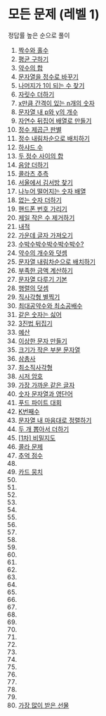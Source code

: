 # 모든 문제 (레벨 1)

정답률 높은 순으로 풀이

1. <a href="https://school.programmers.co.kr/learn/courses/30/lessons/12937">짝수와 홀수</a>
2. <a href="https://school.programmers.co.kr/learn/courses/30/lessons/12944">평균 구하기</a>
3. <a href="https://school.programmers.co.kr/learn/courses/30/lessons/12928">약수의 합</a>
4. <a href="https://school.programmers.co.kr/learn/courses/30/lessons/12925">문자열을 정수로 바꾸기</a>
5. <a href="https://school.programmers.co.kr/learn/courses/30/lessons/87389">나머지가 1이 되는 수 찾기</a>
6. <a href="https://school.programmers.co.kr/learn/courses/30/lessons/12931">자릿수 더하기</a>
7. <a href="https://school.programmers.co.kr/learn/courses/30/lessons/12954">x만큼 간격이 있는 n개의 숫자</a>
8. <a href="https://school.programmers.co.kr/learn/courses/30/lessons/12916">문자열 내 p와 y의 개수</a>
9. <a href="https://school.programmers.co.kr/learn/courses/30/lessons/12932">자연수 뒤집어 배열로 만들기</a>
10. <a href="https://school.programmers.co.kr/learn/courses/30/lessons/12934">정수 제곱근 판별</a>
11. <a href="https://school.programmers.co.kr/learn/courses/30/lessons/12933">정수 내림차순으로 배치하기</a>
12. <a href="https://school.programmers.co.kr/learn/courses/30/lessons/12947">하샤드 수</a>
13. <a href="https://school.programmers.co.kr/learn/courses/30/lessons/12912">두 정수 사이의 합</a>
14. <a href="https://school.programmers.co.kr/learn/courses/30/lessons/76501">음양 더하기</a>
15. <a href="https://school.programmers.co.kr/learn/courses/30/lessons/12943">콜라츠 추측</a>
16. <a href="https://school.programmers.co.kr/learn/courses/30/lessons/12919">서울에서 김서방 찾기</a>
17. <a href="https://school.programmers.co.kr/learn/courses/30/lessons/12910">나누어 떨어지는 숫자 배열</a>
18. <a href="https://school.programmers.co.kr/learn/courses/30/lessons/86051">없는 숫자 더하기</a>
19. <a href="https://school.programmers.co.kr/learn/courses/30/lessons/12948">핸드폰 번호 가리기</a>
20. <a href="https://school.programmers.co.kr/learn/courses/30/lessons/12935">제일 작은 수 제거하기</a>
21. <a href="https://school.programmers.co.kr/learn/courses/30/lessons/70128">내적</a>
22. <a href="https://school.programmers.co.kr/learn/courses/30/lessons/12903">가운데 글자 가져오기</a>
23. <a href="https://school.programmers.co.kr/learn/courses/30/lessons/12922">수박수박수박수박수박수?</a>
24. <a href="https://school.programmers.co.kr/learn/courses/30/lessons/77884">약수의 개수와 덧셈</a>
25. <a href="https://school.programmers.co.kr/learn/courses/30/lessons/12917">문자열 내림차순으로 배치하기</a>
26. <a href="https://school.programmers.co.kr/learn/courses/30/lessons/82612">부족한 금액 계산하기</a>
27. <a href="https://school.programmers.co.kr/learn/courses/30/lessons/12918">문자열 다루기 기본</a>
28. <a href="https://school.programmers.co.kr/learn/courses/30/lessons/12950">행렬의 덧셈</a>
29. <a href="https://school.programmers.co.kr/learn/courses/30/lessons/12969">직사각형 별찍기</a>
30. <a href="https://school.programmers.co.kr/learn/courses/30/lessons/12940">최대공약수와 최소공배수</a>
31. <a href="https://school.programmers.co.kr/learn/courses/30/lessons/12906">같은 숫자는 싫어</a>
32. <a href="https://school.programmers.co.kr/learn/courses/30/lessons/68935">3진법 뒤집기</a>
33. <a href="https://school.programmers.co.kr/learn/courses/30/lessons/12982">예산</a>
34. <a href="https://school.programmers.co.kr/learn/courses/30/lessons/12930">이상한 문자 만들기</a>
35. <a href="https://school.programmers.co.kr/learn/courses/30/lessons/147355">크기가 작은 부분 문자열</a>
36. <a href="https://school.programmers.co.kr/learn/courses/30/lessons/131705">삼총사</a>
37. <a href="https://school.programmers.co.kr/learn/courses/30/lessons/86491">최소직사각형</a>
38. <a href="https://school.programmers.co.kr/learn/courses/30/lessons/12926">시저 암호</a>
39. <a href="https://school.programmers.co.kr/learn/courses/30/lessons/142086">가장 가까운 같은 글자</a>
40. <a href="https://school.programmers.co.kr/learn/courses/30/lessons/81301">숫자 문자열과 영단어</a>
41. <a href="https://school.programmers.co.kr/learn/courses/30/lessons/134240">푸드 파이트 대회</a>
42. <a href="https://school.programmers.co.kr/learn/courses/30/lessons/42748">K번째수</a>
43. <a href="https://school.programmers.co.kr/learn/courses/30/lessons/12915">문자열 내 마음대로 정렬하기</a>
44. <a href="https://school.programmers.co.kr/learn/courses/30/lessons/68644">두 개 뽑아서 더하기</a>
45. <a href="https://school.programmers.co.kr/learn/courses/30/lessons/17681">[1차] 비밀지도</a>
46. <a href="https://school.programmers.co.kr/learn/courses/30/lessons/132267">콜라 문제</a>
47. <a href="https://school.programmers.co.kr/learn/courses/30/lessons/176963/solution_groups?language=javascript">추억 점수</a>
48. <a href=""></a>
49. <a href="https://school.programmers.co.kr/learn/courses/30/lessons/159994">카드 뭉치</a>
50. <a href=""></a>
51. <a href=""></a>
52. <a href=""></a>
53. <a href=""></a>
54. <a href=""></a>
55. <a href=""></a>
56. <a href=""></a>
57. <a href=""></a>
58. <a href=""></a>
59. <a href=""></a>
60. <a href=""></a>
61. <a href=""></a>
62. <a href=""></a>
63. <a href=""></a>
64. <a href=""></a>
65. <a href=""></a>
66. <a href=""></a>
67. <a href=""></a>
68. <a href=""></a>
69. <a href=""></a>
70. <a href=""></a>
71. <a href=""></a>
72. <a href=""></a>
73. <a href=""></a>
74. <a href=""></a>
75. <a href=""></a>
76. <a href=""></a>
77. <a href=""></a>
78. <a href=""></a>
79. <a href=""></a>
80. <a href="https://school.programmers.co.kr/learn/courses/30/lessons/258712">가장 많이 받은 선물</a>
